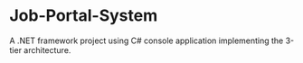 # Job-Portal-System
A .NET framework project using C# console application implementing the 3-tier architecture.
